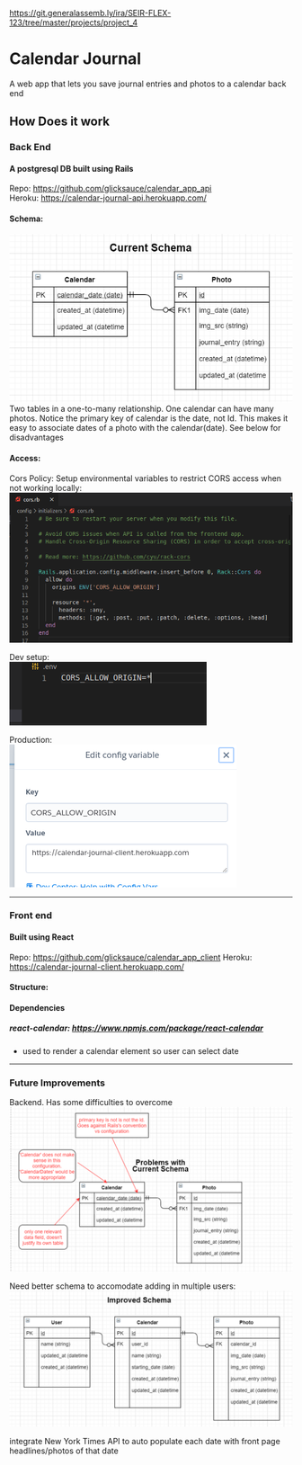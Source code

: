 https://git.generalassemb.ly/ira/SEIR-FLEX-123/tree/master/projects/project_4
#  Calendar Journal
A web app that lets you save journal entries and photos to a calendar back end

## How Does it work
### Back End
#### A postgresql DB built using Rails
Repo: https://github.com/glicksauce/calendar_app_api  
Heroku: https://calendar-journal-api.herokuapp.com/

#### Schema:
![](/public/current_schema.PNG)  
Two tables in a one-to-many relationship. One calendar can have many photos. Notice the primary key of calendar is the date,  not Id. This makes it easy to associate dates of a photo with the calendar(date). See below for disadvantages

#### Access:  
Cors Policy: Setup environmental variables to restrict CORS access when not working locally:  
![](/public/cors_env.png)
  
Dev setup:  
![](/public/cors_backend.png)  

Production:  
![](/public/cors_frontend.png)  

---
### Front end
#### Built using React
Repo: https://github.com/glicksauce/calendar_app_client 
Heroku: https://calendar-journal-client.herokuapp.com/  

#### Structure:


#### Dependencies
##### react-calendar: https://www.npmjs.com/package/react-calendar
- used to render a calendar element so user can select date

---
### Future Improvements
Backend. Has some difficulties to overcome
![](/public/current_schema_problems.PNG)


Need better schema to accomodate adding in multiple users:
![](/public/improved_schema.PNG)  

integrate New York Times API to auto populate each date with front page headlines/photos of that date
